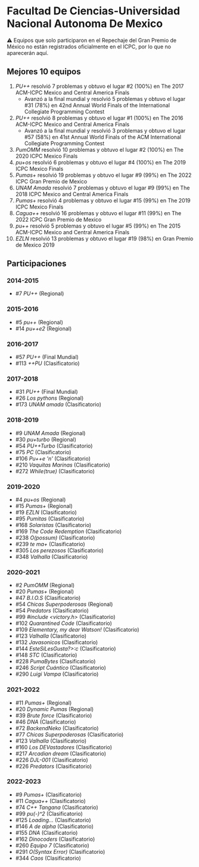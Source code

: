 # Facultad De Ciencias-Universidad Nacional Autonoma De Mexico

:warning: Equipos que solo participaron en el Repechaje del Gran Premio de México no están registrados oficialmente en el ICPC, por lo que no aparecerán aquí.

## Mejores 10 equipos

1. _PU++_ resolvió 7 problemas y obtuvo el lugar #2 (100%) en The 2017 ACM-ICPC Mexico and Central America Finals
    - Avanzó a la final mundial y resolvió 5 problemas y obtuvo el lugar #31 (78%) en 42nd Annual World Finals of the International Collegiate Programming Contest
1. _PU++_ resolvió 8 problemas y obtuvo el lugar #1 (100%) en The 2016 ACM-ICPC Mexico and Central America Finals
    - Avanzó a la final mundial y resolvió 3 problemas y obtuvo el lugar #57 (58%) en 41st Annual World Finals of the ACM International Collegiate Programming Contest
1. _PumOMM_ resolvió 10 problemas y obtuvo el lugar #2 (100%) en The 2020 ICPC Mexico Finals
1. _pu+os_ resolvió 6 problemas y obtuvo el lugar #4 (100%) en The 2019 ICPC Mexico Finals
1. _Pumas+_ resolvió 19 problemas y obtuvo el lugar #9 (99%) en The 2022 ICPC Gran Premio de Mexico
1. _UNAM Amada_ resolvió 7 problemas y obtuvo el lugar #9 (99%) en The 2018 ICPC Mexico and Central America Finals
1. _Pumas+_ resolvió 4 problemas y obtuvo el lugar #15 (99%) en The 2019 ICPC Mexico Finals
1. _Cagua++_ resolvió 16 problemas y obtuvo el lugar #11 (99%) en The 2022 ICPC Gran Premio de Mexico
1. _pu++_ resolvió 5 problemas y obtuvo el lugar #5 (99%) en The 2015 ACM-ICPC Mexico and Central America Finals
1. _EZLN_ resolvió 13 problemas y obtuvo el lugar #19 (98%) en Gran Premio de Mexico 2019

## Participaciones

### 2014-2015

- #7 _PU++_ (Regional)

### 2015-2016

- #5 _pu++_ (Regional)
- #14 _pu++e2_ (Regional)

### 2016-2017

- #57 _PU++_ (Final Mundial)
- #113 _++PU_ (Clasificatorio)

### 2017-2018

- #31 _PU++_ (Final Mundial)
- #26 _Los pythons_ (Regional)
- #173 _UNAM amada_ (Clasificatorio)

### 2018-2019

- #9 _UNAM Amada_ (Regional)
- #30 _pu+turbo_ (Regional)
- #54 _PU++Turbo_ (Clasificatorio)
- #75 _PC_ (Clasificatorio)
- #106 _Pu++e 'n'_ (Clasificatorio)
- #210 _Vaquitas Marinas_ (Clasificatorio)
- #272 _While(true)_ (Clasificatorio)

### 2019-2020

- #4 _pu+os_ (Regional)
- #15 _Pumas+_ (Regional)
- #19 _EZLN_ (Clasificatorio)
- #95 _Pumitas_ (Clasificatorio)
- #168 _Solaristas_ (Clasificatorio)
- #169 _The Code Redemption_ (Clasificatorio)
- #238 _O(possum)_ (Clasificatorio)
- #239 _te ma+_ (Clasificatorio)
- #305 _Los perezosos_ (Clasificatorio)
- #348 _Valhalla_ (Clasificatorio)

### 2020-2021

- #2 _PumOMM_ (Regional)
- #20 _Pumas+_ (Regional)
- #47 _B.I.O.S_ (Clasificatorio)
- #54 _Chicas Superpoderosas_ (Regional)
- #54 _Predators_ (Clasificatorio)
- #99 _#include <victory.h>_ (Clasificatorio)
- #102 _Quarantined Code_ (Clasificatorio)
- #109 _Elementary, my dear Watson!_ (Clasificatorio)
- #123 _Valhalla_ (Clasificatorio)
- #132 _Javasonicos_ (Clasificatorio)
- #144 _EsteSiLesGusta?>:c_ (Clasificatorio)
- #148 _STC_ (Clasificatorio)
- #228 _PumaBytes_ (Clasificatorio)
- #246 _Script Cuántico_ (Clasificatorio)
- #290 _Luigi Vampa_ (Clasificatorio)

### 2021-2022

- #11 _Pumas+_ (Regional)
- #20 _Dynamic Pumas_ (Regional)
- #39 _Brute force_ (Clasificatorio)
- #46 _DNA_ (Clasificatorio)
- #72 _BackendNeko_ (Clasificatorio)
- #77 _Chicas Superpoderosas_ (Clasificatorio)
- #123 _Valhalla_ (Clasificatorio)
- #160 _Los DEVastadores_ (Clasificatorio)
- #217 _Arcadian dream_ (Clasificatorio)
- #226 _DJL-001_ (Clasificatorio)
- #226 _Predators_ (Clasificatorio)

### 2022-2023

- #9 _Pumas+_ (Clasificatorio)
- #11 _Cagua++_ (Clasificatorio)
- #74 _C++ Tangana_ (Clasificatorio)
- #99 _pu(-)^2_ (Clasificatorio)
- #125 _Loading..._ (Clasificatorio)
- #146 _A de alpha_ (Clasificatorio)
- #155 _DNA_ (Clasificatorio)
- #162 _Dinocoders_ (Clasificatorio)
- #260 _Equipo 7_ (Clasificatorio)
- #291 _O(Syntax Error)_ (Clasificatorio)
- #344 _Caos_ (Clasificatorio)



